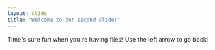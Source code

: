```yaml
---
layout: slide
title: "Welcome to our second slide!"
---
```

Time's sure fun when you're having flies!
Use the left arrow to go back!
